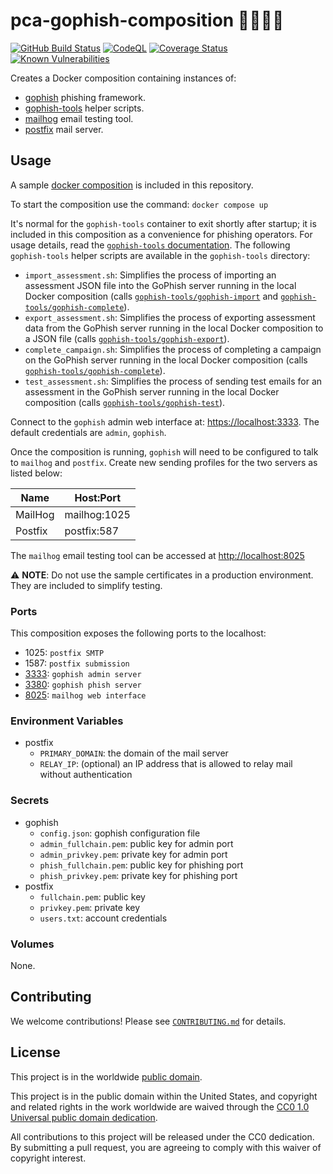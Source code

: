 # pca-gophish-composition 🎣🐷📮🐳 #

[![GitHub Build Status](https://github.com/cisagov/pca-gophish-composition/workflows/build/badge.svg)](https://github.com/cisagov/pca-gophish-composition/actions)
[![CodeQL](https://github.com/cisagov/pca-gophish-composition/workflows/CodeQL/badge.svg)](https://github.com/cisagov/pca-gophish-composition/actions/workflows/codeql-analysis.yml)
[![Coverage Status](https://coveralls.io/repos/github/cisagov/pca-gophish-composition/badge.svg?branch=develop)](https://coveralls.io/github/cisagov/pca-gophish-composition?branch=develop)
[![Known Vulnerabilities](https://snyk.io/test/github/cisagov/pca-gophish-composition/develop/badge.svg)](https://snyk.io/test/github/cisagov/pca-gophish-composition)

Creates a Docker composition containing instances of:

- [gophish](https://github.com/cisagov/docker-gophish/) phishing framework.
- [gophish-tools](https://github.com/cisagov/gophish-tools/) helper scripts.
- [mailhog](https://github.com/mailhog/MailHog) email testing tool.
- [postfix](https://github.com/cisagov/docker-postfix/) mail server.

## Usage ##

A sample [docker composition](docker-compose.yml) is included
in this repository.

To start the composition use the command: `docker compose up`

It's normal for the `gophish-tools` container to exit shortly after startup;
it is included in this composition as a convenience for phishing operators.
For usage details, read the
[`gophish-tools` documentation](https://github.com/cisagov/gophish-tools/).
The following `gophish-tools` helper scripts are available in the
`gophish-tools` directory:

- `import_assessment.sh`: Simplifies the process of importing an assessment
  JSON file into the GoPhish server running in the local Docker composition
  (calls
  [`gophish-tools/gophish-import`](https://github.com/cisagov/gophish-tools/blob/develop/src/tools/gophish_import.py)
  and [`gophish-tools/gophish-complete`](https://github.com/cisagov/gophish-tools/blob/develop/src/tools/gophish_complete.py)).
- `export_assessment.sh`: Simplifies the process of exporting assessment data
  from the GoPhish server running in the local Docker composition to a JSON
  file (calls
  [`gophish-tools/gophish-export`](https://github.com/cisagov/gophish-tools/blob/develop/src/tools/gophish_export.py)).
- `complete_campaign.sh`: Simplifies the process of completing a campaign
  on the GoPhish server running in the local Docker composition (calls
  [`gophish-tools/gophish-complete`](https://github.com/cisagov/gophish-tools/blob/develop/src/tools/gophish_complete.py)).
- `test_assessment.sh`: Simplifies the process of sending test emails for
  an assessment in the GoPhish server running in the local Docker
  composition (calls
  [`gophish-tools/gophish-test`](https://github.com/cisagov/gophish-tools/blob/develop/src/tools/gophish_test.py)).

Connect to the `gophish` admin web interface at:
[https://localhost:3333](https://localhost:3333).
The default credentials are `admin`, `gophish`.

Once the composition is running, `gophish` will need to be
configured to talk to `mailhog` and `postfix`. Create new
sending profiles for the two servers as listed below:

| Name    | Host:Port    |
| ------- | ------------ |
| MailHog | mailhog:1025 |
| Postfix | postfix:587  |

The `mailhog` email testing tool can be accessed at [http://localhost:8025](http://localhost:8025)

⚠️ **NOTE**:  Do not use the sample certificates in a production environment.
They are included to simplify testing.

### Ports ###

This composition exposes the following ports to the localhost:

- 1025: `postfix SMTP`
- 1587: `postfix submission`
- [3333](https://localhost:3333): `gophish admin server`
- [3380](http://localhost:3380): `gophish phish server`
- [8025](http://localhost:8025): `mailhog web interface`

### Environment Variables ###

- postfix
  - `PRIMARY_DOMAIN`: the domain of the mail server
  - `RELAY_IP`: (optional) an IP address that is allowed to relay mail without authentication

### Secrets ###

- gophish
  - `config.json`: gophish configuration file
  - `admin_fullchain.pem`: public key for admin port
  - `admin_privkey.pem`: private key for admin port
  - `phish_fullchain.pem`: public key for phishing port
  - `phish_privkey.pem`: private key for phishing port
- postfix
  - `fullchain.pem`: public key
  - `privkey.pem`: private key
  - `users.txt`: account credentials

### Volumes ###

None.

## Contributing ##

We welcome contributions!  Please see [`CONTRIBUTING.md`](CONTRIBUTING.md) for
details.

## License ##

This project is in the worldwide [public domain](LICENSE).

This project is in the public domain within the United States, and
copyright and related rights in the work worldwide are waived through
the [CC0 1.0 Universal public domain
dedication](https://creativecommons.org/publicdomain/zero/1.0/).

All contributions to this project will be released under the CC0
dedication. By submitting a pull request, you are agreeing to comply
with this waiver of copyright interest.
